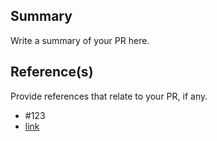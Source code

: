 ## Summary

Write a summary of your PR here.

## Reference(s)

Provide references that relate to your PR, if any.

- #123
- [link](https://github.com/cam-inc/pde.js)
